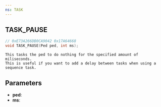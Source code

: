 ```yaml
---
ns: TASK
---
```

## TASK_PAUSE

```c
// 0xE73A266DB0CA9042 0x17A64668
void TASK_PAUSE(Ped ped, int ms);
```

```
This tasks the ped to do nothing for the specified amount of miliseconds.
This is useful if you want to add a delay between tasks when using a sequence task.
```

## Parameters
* **ped**:
* **ms**:
